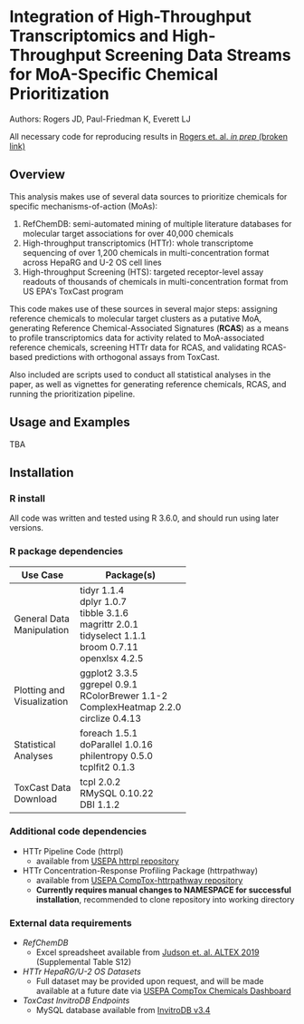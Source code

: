 # Integration of High-Throughput Transcriptomics and High-Throughput Screening Data Streams for MoA-Specific Chemical Prioritization
Authors: Rogers JD, Paul-Friedman K, Everett LJ

All necessary code for reproducing results in [Rogers et. al. *in prep* (broken link)]()

## Overview

This analysis makes use of several data sources to prioritize chemicals for specific mechanisms-of-action (MoAs): 

1. RefChemDB: semi-automated mining of multiple literature databases for molecular target associations for over 40,000 chemicals
2. High-throughput transcriptomics (HTTr): whole transcriptome sequencing of over 1,200 chemicals in multi-concentration format across HepaRG and U-2 OS cell lines
3. High-throughput Screening (HTS): targeted receptor-level assay readouts of thousands of chemicals in multi-concentration format from US EPA's ToxCast program

This code makes use of these sources in several major steps: assigning reference chemicals to molecular target clusters as a putative MoA, generating Reference Chemical-Associated Signatures (**RCAS**) as a means to profile transcriptomics data for activity related to MoA-associated reference chemicals, screening HTTr data for RCAS, and validating RCAS-based predictions with orthogonal assays from ToxCast.

Also included are scripts used to conduct all statistical analyses in the paper, as well as vignettes for generating reference chemicals, RCAS, and running the prioritization pipeline.  

## Usage and Examples

TBA

## Installation

### R install

All code was written and tested using R 3.6.0, and should run using later versions.

### R package dependencies

| Use Case | Package(s)
|---------|---------|
| General Data <br> Manipulation | tidyr 1.1.4 <br> dplyr 1.0.7 <br> tibble 3.1.6 <br> magrittr 2.0.1 <br> tidyselect 1.1.1 <br> broom 0.7.11 <br> openxlsx 4.2.5 |
Plotting and <br> Visualization | ggplot2 3.3.5 <br> ggrepel 0.9.1 <br> RColorBrewer 1.1-2 <br> ComplexHeatmap 2.2.0 <br> circlize 0.4.13 |
Statistical <br> Analyses | foreach 1.5.1 <br> doParallel 1.0.16 <br> philentropy 0.5.0 <br> tcplfit2 0.1.3
ToxCast Data <br> Download | tcpl 2.0.2 <br> RMySQL 0.10.22 <br> DBI 1.1.2

### Additional code dependencies

- HTTr Pipeline Code (httrpl)
    - available from [USEPA httrpl repository](https://github.com/USEPA/httrpl_pilot)
- HTTr Concentration-Response Profiling Package (httrpathway)
    - available from [USEPA CompTox-httrpathway repository](https://github.com/USEPA/CompTox-httrpathway)
    - **Currently requires manual changes to NAMESPACE for successful installation**, recommended to clone repository into working directory

### External data requirements
- *RefChemDB*
    - Excel spreadsheet available from [Judson et. al. ALTEX 2019](https://www.ncbi.nlm.nih.gov/pmc/articles/PMC6784312/) (Supplemental Table S12)
- *HTTr HepaRG/U-2 OS Datasets*
    - Full dataset may be provided upon request, and will be made available at a future date via [USEPA CompTox Chemicals Dashboard](https://comptox.epa.gov/dashboard)
- *ToxCast InvitroDB Endpoints*
    - MySQL database available from [InvitroDB v3.4](https://doi.org/10.23645/epacomptox.6062623)